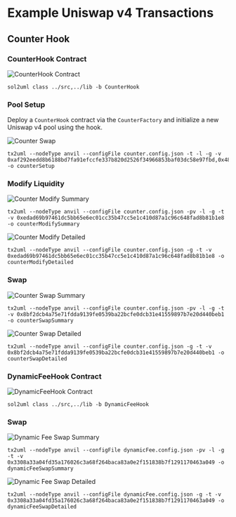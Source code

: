 # Example Uniswap v4 Transactions

## Counter Hook

### CounterHook Contract

![CounterHook Contract](./CounterHook.svg)

```
sol2uml class ../src,../lib -b CounterHook
```

### Pool Setup

Deploy a `CounterHook` contract via the `CounterFactory` and initialize a new Uniswap v4 pool using the hook.

![Counter Swap](./counterSetup.svg)

```
tx2uml --nodeType anvil --configFile counter.config.json -t -l -g -v 0xaf292eedd8b6188bd7fa91efccfe337b820d2526f34966853baf03dc58e97fbd,0x48c4082ffe451e41c9cbaeb0ff77867e498af1a94175e1fcf5115538783535ca -o counterSetup
```

### Modify Liquidity

![Counter Modify Summary](./counterModifySummary.svg)

```
tx2uml --nodeType anvil --configFile counter.config.json -pv -l -g -t -v 0xedad69b97461dc5bb65e6ec01cc35b47cc5e1c410d87a1c96c648fad8b81b1e8 -o counterModifySummary
```

![Counter Modify Detailed](./counterModifyDetailed.svg)

```
tx2uml --nodeType anvil --configFile counter.config.json -g -t -v 0xedad69b97461dc5bb65e6ec01cc35b47cc5e1c410d87a1c96c648fad8b81b1e8 -o counterModifyDetailed
```

### Swap

![Counter Swap Summary](./counterSwapSummary.svg)

```
tx2uml --nodeType anvil --configFile counter.config.json -pv -l -g -t -v 0x8bf2dcb4a75e71fdda9139fe0539ba22bcfe0dcb31e41559897b7e20d440beb1 -o counterSwapSummary
```

![Counter Swap Detailed](./counterSwapDetailed.svg)

```
tx2uml --nodeType anvil --configFile counter.config.json -g -t -v 0x8bf2dcb4a75e71fdda9139fe0539ba22bcfe0dcb31e41559897b7e20d440beb1 -o counterSwapDetailed
```

### DynamicFeeHook Contract

![DynamicFeeHook Contract](./DynamicFeeHook.svg)

```
sol2uml class ../src,../lib -b DynamicFeeHook
```

### Swap

![Dynamic Fee Swap Summary](./dynamicFeeSwapSummary.svg)

```
tx2uml --nodeType anvil --configFile dynamicFee.config.json -pv -l -g -t -v 0x3308a33a04fd35a176026c3a68f264baca83a0e2f151838b7f1291170463a049 -o dynamicFeeSwapSummary
```

![Dynamic Fee Swap Detailed](./dynamicFeeSwapDetailed.svg)

```
tx2uml --nodeType anvil --configFile dynamicFee.config.json -g -t -v 0x3308a33a04fd35a176026c3a68f264baca83a0e2f151838b7f1291170463a049 -o dynamicFeeSwapDetailed
```
